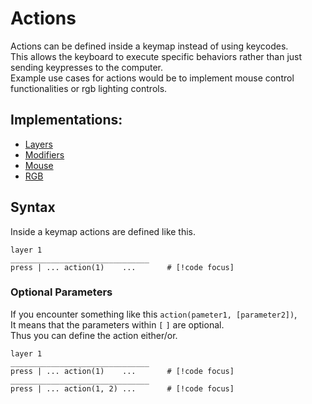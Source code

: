 # Actions

Actions can be defined inside a keymap instead of using keycodes.  
This allows the keyboard to execute specific behaviors rather than just sending keypresses to the computer.  
Example use cases for actions would be to implement mouse control functionalities or rgb lighting controls.


## Implementations:
 - [Layers](actions/layers.md)
 - [Modifiers](actions/modifiers.md)
 - [Mouse](actions/mouse.md)
 - [RGB](actions/rgb.md)



## Syntax

Inside a keymap actions are defined like this.

```orbit
layer 1
_______________________________
press | ... action(1)    ...       # [!code focus]
```

### Optional Parameters
If you encounter something like this `action(pameter1, [parameter2])`,  
It means that the parameters within `[` `]` are optional.  
Thus you can define the action either/or.  

```orbit
layer 1
_______________________________
press | ... action(1)    ...       # [!code focus]
_______________________________
press | ... action(1, 2) ...       # [!code focus]
```
